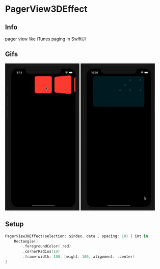 # PagerView3DEffect
## Info
pager view like iTunes paging in SwiftUI 
## Gifs
![](gifFile@.gif)
![](gifFile1.gif)
## Setup

```swift
PagerView3DEffect(selection: $index, data , spacing: 10) { int in
    Rectangle()
        .foregroundColor(.red)
        .cornerRadius(10)
        .frame(width: 100, height: 100, alignment: .center)         
}
```
